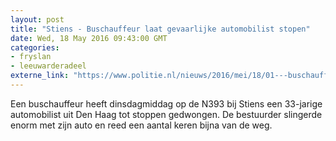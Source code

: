 ```yaml
---
layout: post
title: "Stiens - Buschauffeur laat gevaarlijke automobilist stopen"
date: Wed, 18 May 2016 09:43:00 GMT
categories: 
- fryslan 
- leeuwarderadeel 
externe_link: "https://www.politie.nl/nieuws/2016/mei/18/01---buschauffeur-laat-gevaarlijke-automobilist-stopen.html"
---
```


Een buschauffeur heeft dinsdagmiddag op de N393 bij Stiens een 33-jarige automobilist uit Den Haag tot stoppen gedwongen. De bestuurder slingerde enorm met zijn auto en reed een aantal keren bijna van de weg.
